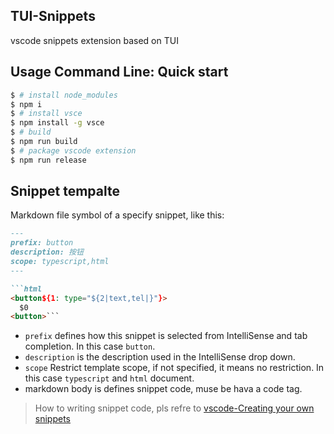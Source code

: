 ## TUI-Snippets
vscode snippets extension based on TUI

## Usage Command Line: Quick start

```sh
$ # install node_modules
$ npm i
$ # install vsce
$ npm install -g vsce
$ # build
$ npm run build
$ # package vscode extension
$ npm run release
```

## Snippet tempalte

Markdown file symbol of a specify snippet, like this:

```markdown
---
prefix: button
description: 按钮
scope: typescript,html
---

```html
<button${1: type="${2|text,tel|}"}>
  $0
<button>```
```

- `prefix` defines how this snippet is selected from IntelliSense and tab completion. In this case `button`.
- `description` is the description used in the IntelliSense drop down.
- `scope` Restrict template scope, if not specified, it means no restriction. In this case `typescript` and `html` document.
- markdown body is defines snippet code, muse be hava a code tag.

> How to writing snippet code, pls refre to [vscode-Creating your own snippets](https://code.visualstudio.com/docs/editor/userdefinedsnippets)


